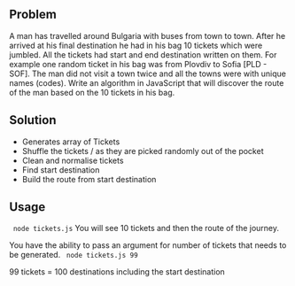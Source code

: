 ## Problem
A man has travelled around Bulgaria with buses from town to town.
After he arrived at his final destination he had in his bag 10 tickets which were jumbled. 
All the tickets had start and end destination written on them. For example one random ticket in his bag was from Plovdiv to Sofia [PLD - SOF]. 
The man did not visit a town twice and all the towns were with unique names (codes).
Write an algorithm in JavaScript that will discover the route of the man based on the 10 tickets in his bag.

## Solution
- Generates array of Tickets
- Shuffle the tickets / as they are picked randomly out of the pocket
- Clean and normalise tickets
- Find start destination
- Build the route from start destination

## Usage
``` node tickets.js```
You will see 10 tickets and then the route of the journey.

You have the ability to pass an argument for number of tickets that needs to be generated.
``` node tickets.js 99```

99 tickets = 100 destinations including the start destination
